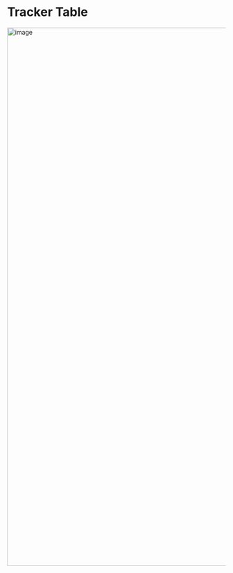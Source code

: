 # Tracker Table
<img width="1370" height="1240" alt="image" src="https://github.com/user-attachments/assets/3d304864-520c-47f1-8257-c2ea74cd3d35" />
